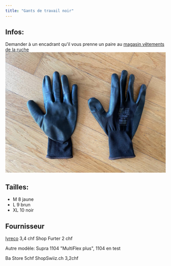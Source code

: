 ```yaml
---
title: "Gants de travail noir"
---
```


## Infos:
Demander à un encadrant qu'il vous prenne un paire au [magasin vêtements de la ruche](notes/zones/MagasinVetementsRuche.md)
![I_GantsTravail-2](notes/images/i_description/i_vetements/I_GantsTravail-2.jpg)
## Tailles:
- M 8 jaune
- L 9 brun
- XL 10 noir

## Fournisseur
[lyreco](notes/utilisateurs/fournisseurs/lyreco.md) 3,4 chf
Shop Furter 2 chf

Autre modèle:
Supra 1104 "MultiFlex plus", 1104 en test

Ba Store 5chf
ShopSwiiz.ch 3,2chf
